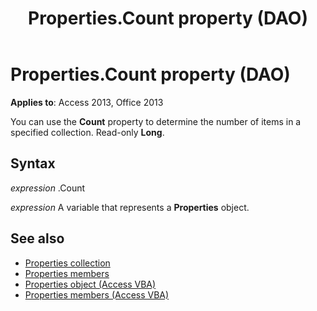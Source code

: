 ﻿---
title: Properties.Count property (DAO)
TOCTitle: Count Property
ms:assetid: 2aa1ea3c-f1c7-3450-8da6-8323a0509859
ms:mtpsurl: https://msdn.microsoft.com/library/Ff192069(v=office.15)
ms:contentKeyID: 48543913
ms.date: 09/18/2015
mtps_version: v=office.15
f1_keywords:
- vbaac10.chm10050
f1_categories:
- Office.Version=v15
---

# Properties.Count property (DAO)


**Applies to**: Access 2013, Office 2013

You can use the **Count** property to determine the number of items in a specified collection. Read-only **Long**.

## Syntax

*expression* .Count

*expression* A variable that represents a **Properties** object.

## See also

- [Properties collection](properties-collection-dao.md)
- [Properties members](properties-members-dao.md)
- [Properties object (Access VBA)](https://docs.microsoft.com/office/vba/api/Access.Properties)
- [Properties members (Access VBA)](https://docs.microsoft.com/previous-versions/office/ff836991(v=office.15))


